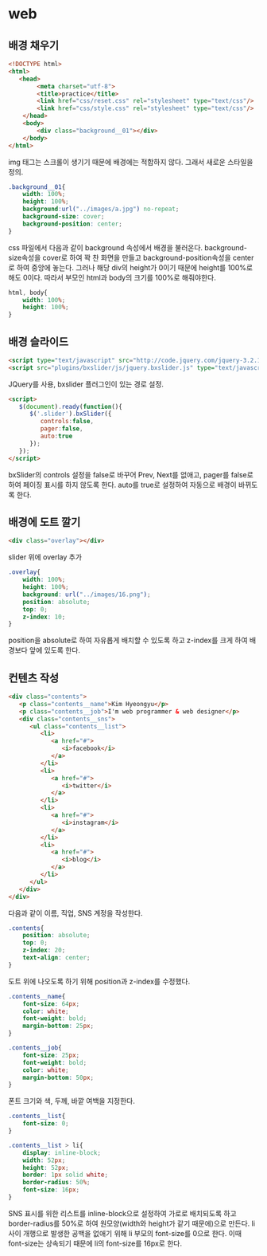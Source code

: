 # web

## 배경 채우기
```html
<!DOCTYPE html>
<html>
   <head>
        <meta charset="utf-8">
        <title>practice</title>  
        <link href="css/reset.css" rel="stylesheet" type="text/css"/>
        <link href="css/style.css" rel="stylesheet" type="text/css"/>
    </head>
    <body>
        <div class="background__01"></div>
    </body>
</html>
```
img 태그는 스크롤이 생기기 때문에 배경에는 적합하지 않다. 그래서 새로운 스타일을 정의.
```css
.background__01{
    width: 100%;
    height: 100%;
    background:url("../images/a.jpg") no-repeat;
    background-size: cover;
    background-position: center;
}
```
css 파일에서 다음과 같이 background 속성에서 배경을 불러온다. background-size속성을 cover로 하여 꽉 찬 화면을 만들고 background-position속성을 center로 하여 중앙에 놓는다. 그러나 해당 div의 height가 0이기 때문에 height를 100%로 해도 0이다. 따라서 부모인 html과 body의 크기를 100%로 해줘야한다.
```css
html, body{
    width: 100%;
    height: 100%;
}
```

## 배경 슬라이드
```html
<script type="text/javascript" src="http://code.jquery.com/jquery-3.2.1.min.js"></script>
<script src="plugins/bxslider/js/jquery.bxslider.js" type="text/javascript"></script>
```
JQuery를 사용, bxslider 플러그인이 있는 경로 설정.
```html
<script>
   $(document).ready(function(){
      $('.slider').bxSlider({
         controls:false,
         pager:false,
         auto:true
      });
   });
</script>
```
bxSlider의 controls 설정을 false로 바꾸어 Prev, Next를 없애고, pager를 false로 하여 페이징 표시를 하지 않도록 한다. auto를 true로 설정하여 자동으로 배경이 바뀌도록 한다.

## 배경에 도트 깔기
```html
<div class="overlay"></div>
```
slider 위에 overlay 추가
```css
.overlay{
    width: 100%;
    height: 100%;
    background: url("../images/16.png");
    position: absolute;
    top: 0;
    z-index: 10;
}
```
position을 absolute로 하여 자유롭게 배치할 수 있도록 하고 z-index를 크게 하여 배경보다 앞에 있도록 한다.

## 컨텐츠 작성
```html
<div class="contents">
   <p class="contents__name">Kim Hyeongyu</p>
   <p class="contents__job">I'm web programmer & web designer</p>
   <div class="contents__sns">
      <ul class="contents__list">
         <li>
            <a href="#">
               <i>facebook</i>                            
            </a>
         </li>
         <li>
            <a href="#">
               <i>twitter</i>
            </a>
         </li>
         <li>
            <a href="#">
               <i>instagram</i>
            </a>
         </li>
         <li>
            <a href="#">
               <i>blog</i>
            </a>
         </li>
      </ul>
   </div>
</div>
```
다음과 같이 이름, 직업, SNS 계정을 작성한다.
```css
.contents{
    position: absolute;
    top: 0;
    z-index: 20;
    text-align: center;
}
```
도트 위에 나오도록 하기 위해 position과 z-index를 수정했다.
```css
.contents__name{
    font-size: 64px;
    color: white;
    font-weight: bold;
    margin-bottom: 25px;
}

.contents__job{
    font-size: 25px;
    font-weight: bold;
    color: white;
    margin-bottom: 50px;
}
```
폰트 크기와 색, 두께, 바깥 여백을 지정한다.
```css
.contents__list{
    font-size: 0;
}

.contents__list > li{
    display: inline-block;
    width: 52px;
    height: 52px;
    border: 1px solid white;
    border-radius: 50%;
    font-size: 16px;
}
```
SNS 표시를 위한 리스트를 inline-block으로 설정하여 가로로 배치되도록 하고 border-radius를 50%로 하여 원모양(width와 height가 같기 때문에)으로 만든다. li 사이 개행으로 발생한 공백을 없애기 위해 li 부모의 font-size를 0으로 한다. 이때 font-size는 상속되기 때문에 li의 font-size를 16px로 한다.
